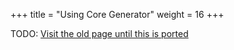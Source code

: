 +++
title = "Using Core Generator"
weight = 16
+++

TODO: [Visit the old page until this is ported](https://old.alchitry.com/using-core-generator-verilog)